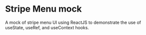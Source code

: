 # Stripe Menu mock

A mock of stripe menu UI using ReactJS to demonstrate the use of useState, useRef, and useContext hooks.
